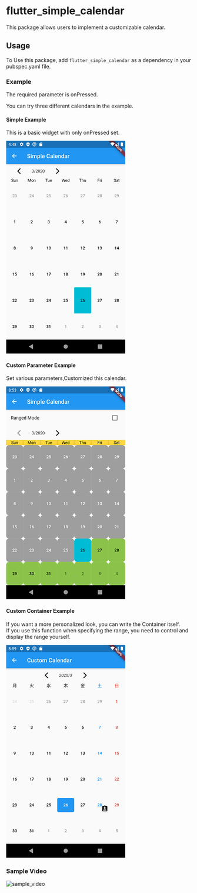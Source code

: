 # flutter_simple_calendar

This package allows users to implement a customizable calendar.

## Usage
To Use this package, add ```flutter_simple_calendar``` as a dependency in your pubspec.yaml file.

### Example
The required parameter is onPressed.

You can try three different calendars in the example.

#### Simple Example
This is a basic widget with only onPressed set.

![simple_example_snapshot](https://github.com/openusen/flutter_simple_calendar/blob/master/example/sample_image/simple_example_snapshot.png)

#### Custom Parameter Example
Set various parameters,Customized this calendar.

![custom_param_example_snapshot](https://github.com/openusen/flutter_simple_calendar/blob/master/example/sample_image/custom_param_snapshot.png)

#### Custom Container Example
If you want a more personalized look, you can write the Container itself.  
If you use this function when specifying the range, you need to control and display the range yourself.

![custom_container_example_snapshot](https://github.com/openusen/flutter_simple_calendar/blob/master/example/sample_image/custom_container_snapshot.png)


### Sample Video
![sample_video](https://github.com/openusen/flutter_simple_calendar/blob/master/example/sample_video/sample_video.gif)
